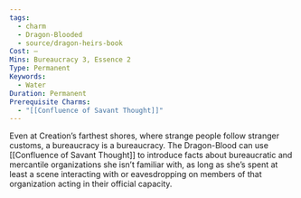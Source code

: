 ```yaml
---
tags:
  - charm
  - Dragon-Blooded
  - source/dragon-heirs-book
Cost: —
Mins: Bureaucracy 3, Essence 2
Type: Permanent
Keywords:
  - Water
Duration: Permanent
Prerequisite Charms:
  - "[[Confluence of Savant Thought]]"
---
```

Even at Creation’s farthest shores, where strange people follow stranger customs, a bureaucracy is a bureaucracy. The Dragon-Blood can use [[Confluence of Savant Thought]] to introduce facts about bureaucratic and mercantile organizations she isn’t familiar with, as long as she’s spent at least a scene interacting with or eavesdropping on members of that organization acting in their official capacity.